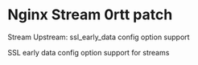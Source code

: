 # Nginx Stream 0rtt patch

Stream Upstream: ssl_early_data config option support

SSL early data config option support for streams
